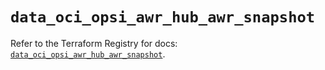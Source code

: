 # `data_oci_opsi_awr_hub_awr_snapshot`

Refer to the Terraform Registry for docs: [`data_oci_opsi_awr_hub_awr_snapshot`](https://registry.terraform.io/providers/hashicorp/oci/7.19.0/docs/data-sources/opsi_awr_hub_awr_snapshot).
